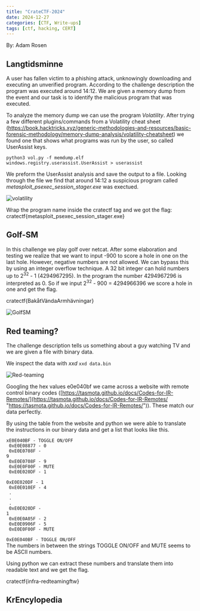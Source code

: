 ```yaml
---
title: "CrateCTF-2024"
date: 2024-12-27
categories: [CTF, Write-ups]
tags: [ctf, hacking, CERT]
---
```


By: Adam Rosen

## Langtidsminne

A user has fallen victim to a phishing attack, unknowingly downloading and executing an unverified program. According to the challenge description the program was executed around 14:12. We are given a memory dump from the event and our task is to identify the malicious program that was executed.

To analyze the memory dump we can use the program *Volatility*. After trying a few different plugins/commands from a Volatility cheat sheet (https://book.hacktricks.xyz/generic-methodologies-and-resources/basic-forensic-methodology/memory-dump-analysis/volatility-cheatsheet) we found one that shows what programs was run by the user, so called UserAssist keys.

<code>python3 vol.py -f memdump.elf windows.registry.userassist.UserAssist > userassist</code>

We preform the UserAssist analysis and save the output to a file. Looking through the file we find that around 14:12 a suspicious program called *metasploit_psexec_session_stager.exe* was exectued.

![volatility](../assets/img/crate-ctf2024/volatility_userassist.jpg)

Wrap the program name inside the cratectf tag and we got the flag: cratectf{metasploit_psexec_session_stager.exe}

## Golf-SM

In this challenge we play golf over netcat. After some elaboration and testing we realize that we want to input -900 to score a hole in one on the last hole. However, negative numbers are not allowed. We can bypass this by using an integer overflow technique. A 32 bit integer can hold numbers up to 2<sup>32</sup> - 1 (4294967295). In the program the number 4294967296 is interpreted as 0. So if we input 2<sup>32</sup> - 900 = 4294966396 we score a hole in one and get the flag.

cratectf{BakåtVändaArmhävningar}

![GolfSM](../assets/img/crate-ctf2024/golf-sm.jpg)

## Red teaming?

The challenge description tells us something about a guy watching TV and we are given a file with binary data.

We inspect the data with *xxd*
<code>xxd data.bin</code>

![Red-teaming](../assets/img/crate-ctf2024/red_teaming.jpg)

Googling the hex values e0e040bf we came across a website with remote control binary codes ([https://tasmota.github.io/docs/Codes-for-IR-Remotes/](https://tasmota.github.io/docs/Codes-for-IR-Remotes/ "https://tasmota.github.io/docs/Codes-for-IR-Remotes/")). These match our data perfectly. 

By using the table from the website and python we were able to translate the instructions in our binary data and get a list that looks like this.

<code>xE0E040BF - TOGGLE ON/OFF <br>
0xE0E08877 - 0<br>
0xE0E0708F - 9<br>
0xE0E0708F - 9<br>
0xE0E0F00F - MUTE<br>
0xE0E020DF - 1<br>
0xE0E020DF - 1<br>
0xE0E010EF - 4<br>
.<br>
.<br>
.<br>
0xE0E020DF - 1<br>
0xE0E0A05F - 2<br>
0xE0E0906F - 5<br>
0xE0E0F00F - MUTE<br>
0xE0E040BF - TOGGLE ON/OFF<br></code>
The numbers in between the strings TOGGLE ON/OFF and MUTE seems to be ASCII numbers.

Using python we can extract these numbers and translate them into readable text and we get the flag.

cratectf{infra-redteamingftw}

## KrEncylopedia








